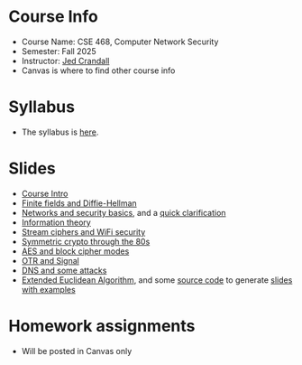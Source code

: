 

# Course Info

- Course Name: CSE 468, Computer Network Security
- Semester: Fall 2025
- Instructor: [Jed Crandall](https://jedcrandall.github.io)
- Canvas is where to find other course info

# Syllabus

- The syllabus is [here](https://jedcrandall.github.io/courses/cse468fall2025/syllabus.pdf).

# Slides

- [Course Intro](courseintro.pdf)
- [Finite fields and Diffie-Hellman](fieldsdh.pdf)
- [Networks and security basics](networksandsecurity.pdf), and a [quick clarification](clarificationinonoffpath.pdf)
- [Information theory](infotheory.pdf)
- [Stream ciphers and WiFi security](streamcipherswifi.pdf)
- [Symmetric crypto through the 80s](symmetricryptothru80s.pdf)
- [AES and block cipher modes](aesciphermodes.pdf)
- [OTR and Signal](otrandsignal.pdf)
- [DNS and some attacks](dnsintrotoattacksandsignatures.pdf)
- [Extended Euclidean Algorithm](euclidean.pdf), and some [source code](eea.py) to generate [slides with examples](euclideexample.pdf)

# Homework assignments

- Will be posted in Canvas only

